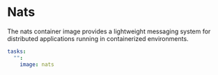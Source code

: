 # Nats

The nats container image provides a lightweight messaging system for distributed applications running in containerized environments.

```yaml
tasks:
  "":
    image: nats
```

